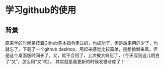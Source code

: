 # 学习github的使用
## 背景
原来学的时候是按着Github基本指令走过的，也成功了，但是后来用的少了，也就忘了，下载了一个github desktop，用起来感觉比较简单，是想偷懒来着。但是这个桌面版时间长了，又，就不会用了，上次被大妈怼了，（今天写到这儿明白了“又”，怎么用“又”呢）。
[](https://wx.xiaomiquan.com/mweb/views/topicdetail/topicdetail.html?topic_id=455558425528&secret=0x9nikinjcthvcwakp0ijxdjxmeftif4)
其实就是我更新的时候发错仓库了！
![]()


    



